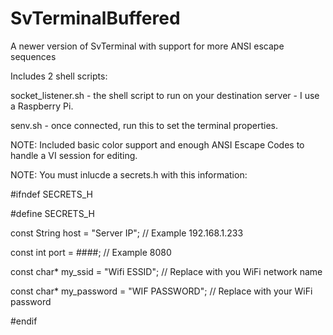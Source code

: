 # SvTerminalBuffered
A newer version of SvTerminal with support for more ANSI escape sequences

Includes 2 shell scripts:

  socket_listener.sh - the shell script to run on your destination server - I use a Raspberry Pi.
  
  senv.sh - once connected, run this to set the terminal properties.

NOTE: Included basic color support and enough ANSI Escape Codes to handle a VI session for editing.

NOTE: You must inlucde a secrets.h with this information:

#ifndef SECRETS_H

#define SECRETS_H

const String host = "Server IP"; // Example 192.168.1.233

const int port = ####; // Example 8080 

const char* my_ssid = "Wifi ESSID"; // Replace with you WiFi network name

const char* my_password = "WIF PASSWORD"; // Replace with your WiFi password

#endif
